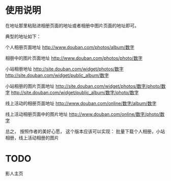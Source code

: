 使用说明
================

在地址那里粘贴进相册页面的地址或者相册中图片页面的地址即可。

典型的地址如下：

个人相册页面地址
 http://www.douban.com/photos/album/数字

相册中的图片页面地址
 http://www.douban.com/photos/photo/数字

小站相册地址
 http://site.douban.com/widget/photos/数字
 http://site.douban.com/widget/public_album/数字

小站相册的图片页面地址
http://site.douban.com/widget/photos/数字/photo/数字
http://site.douban.com/widget/public_album/数字/photo/数字

线上活动的相册页面地址
http://www.douban.com/online/数字/album/数字

线上活动相册页面中的图片地址
http://www.douban.com/online/数字/photo/数字

总之，
按照作者的美好心愿，
这个版本应该可以实现：
批量下载个人相册，小站相册，线上活动相册的图片


TODO
================

影人主页
